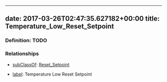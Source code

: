 
---
date: 2017-03-26T02:47:35.627182+00:00
title: Temperature_Low_Reset_Setpoint
---
### Definition: TODO

### Relationships

* [subClassOf](http://www.w3.org/2000/01/rdf-schema#subClassOf): [Reset_Setpoint](https://brickschema.org/schema/1.0/Brick#Reset_Setpoint)

* [label](http://www.w3.org/2000/01/rdf-schema#label): Temperature Low Reset Setpoint
